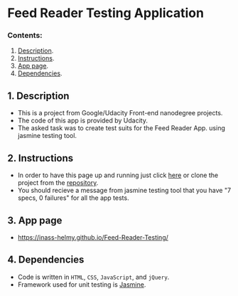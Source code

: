 # Feed Reader Testing Application

### Contents:
1. [Description](#1-description).
2. [Instructions](#2-instructions).
3. [App page](#3-app-page).
4. [Dependencies](#4-dependencies).

## 1. Description
- This is a project from Google/Udacity Front-end nanodegree projects.
- The code of this app is provided by Udacity.
- The asked task was to create test suits for the Feed Reader App. using jasmine testing tool.

## 2. Instructions
- In order to have this page up and running just click [here](https://inass-helmy.github.io/Feed-Reader-Testing/) or clone the project from the [repository](https://github.com/inass-helmy/Feed-Reader-Testing).
- You should recieve a message from jasmine testing tool that you have "7 specs, 0 failures" for all the app tests.

## 3. App page
- https://inass-helmy.github.io/Feed-Reader-Testing/

## 4. Dependencies
- Code is written in `HTML`, `CSS`, `JavaScript`, and `jQuery`.
- Framework used for unit testing is [Jasmine](https://jasmine.github.io/).
